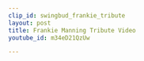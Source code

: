 ```yaml
---
clip_id: swingbud_frankie_tribute
layout: post
title: Frankie Manning Tribute Video
youtube_id: m34eD21QzUw

---
```



